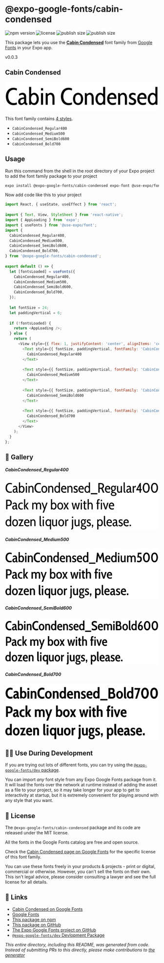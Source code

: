 # @expo-google-fonts/cabin-condensed

![npm version](https://flat.badgen.net/npm/v/@expo-google-fonts/cabin-condensed)
![license](https://flat.badgen.net/github/license/expo/google-fonts)
![publish size](https://flat.badgen.net/packagephobia/install/@expo-google-fonts/cabin-condensed)
![publish size](https://flat.badgen.net/packagephobia/publish/@expo-google-fonts/cabin-condensed)

This package lets you use the [**Cabin Condensed**](https://fonts.google.com/specimen/Cabin+Condensed) font family from [Google Fonts](https://fonts.google.com/) in your Expo app.

v0.0.3

## Cabin Condensed

![Cabin Condensed](./font-family.png)

This font family contains [4 styles](#-gallery).

- `CabinCondensed_Regular400`
- `CabinCondensed_Medium500`
- `CabinCondensed_SemiBold600`
- `CabinCondensed_Bold700`

## Usage

Run this command from the shell in the root directory of your Expo project to add the font family package to your project
```sh
expo install @expo-google-fonts/cabin-condensed expo-font @use-expo/font
```

Now add code like this to your project
```js
import React, { useState, useEffect } from 'react';

import { Text, View, StyleSheet } from 'react-native';
import { AppLoading } from 'expo';
import { useFonts } from '@use-expo/font';
import {
  CabinCondensed_Regular400,
  CabinCondensed_Medium500,
  CabinCondensed_SemiBold600,
  CabinCondensed_Bold700,
} from '@expo-google-fonts/cabin-condensed';

export default () => {
  let [fontsLoaded] = useFonts({
    CabinCondensed_Regular400,
    CabinCondensed_Medium500,
    CabinCondensed_SemiBold600,
    CabinCondensed_Bold700,
  });

  let fontSize = 24;
  let paddingVertical = 6;

  if (!fontsLoaded) {
    return <AppLoading />;
  } else {
    return (
      <View style={{ flex: 1, justifyContent: 'center', alignItems: 'center' }}>
        <Text style={{ fontSize, paddingVertical, fontFamily: 'CabinCondensed_Regular400' }}>
          CabinCondensed_Regular400
        </Text>

        <Text style={{ fontSize, paddingVertical, fontFamily: 'CabinCondensed_Medium500' }}>
          CabinCondensed_Medium500
        </Text>

        <Text style={{ fontSize, paddingVertical, fontFamily: 'CabinCondensed_SemiBold600' }}>
          CabinCondensed_SemiBold600
        </Text>

        <Text style={{ fontSize, paddingVertical, fontFamily: 'CabinCondensed_Bold700' }}>
          CabinCondensed_Bold700
        </Text>
      </View>
    );
  }
};

```

## 🔡 Gallery

##### CabinCondensed_Regular400
![CabinCondensed_Regular400](./8864cf658e1904654fb267649af1a35b07c0f9e7b2df523910efcfa047857270.ttf.png)

##### CabinCondensed_Medium500
![CabinCondensed_Medium500](./19d7c8b72085fd1898042b6adfa002bee67aa85565ea042e3383c6d9718262f3.ttf.png)

##### CabinCondensed_SemiBold600
![CabinCondensed_SemiBold600](./204e4e214a76e3cc970598f75636fbe098a6541146bb02dd3d1ec67c8e155e5b.ttf.png)

##### CabinCondensed_Bold700
![CabinCondensed_Bold700](./8b3d243ed807d45b1666f9a3866bc69260a7d81fe656a1d0fc9335302b4d82fa.ttf.png)


## 👩‍💻 Use During Development

If you are trying out lots of different fonts, you can try using the [`@expo-google-fonts/dev` package](https://github.com/expo/google-fonts/tree/master/font-packages/dev#readme).

You can import *any* font style from any Expo Google Fonts package from it. It will load the fonts
over the network at runtime instead of adding the asset as a file to your project, so it may take longer
for your app to get to interactivity at startup, but it is extremely convenient
for playing around with any style that you want.

## 📖 License

The `@expo-google-fonts/cabin-condensed` package and its code are released under the MIT license.

All the fonts in the Google Fonts catalog are free and open source.

Check the [Cabin Condensed page on Google Fonts](https://fonts.google.com/specimen/Cabin+Condensed) for the specific license of this font family.

You can use these fonts freely in your products & projects - print or digital, commercial or otherwise. However, you can't sell the fonts on their own. This isn't legal advice, please consider consulting a lawyer and see the full license for all details.

## 🔗 Links

- [Cabin Condensed on Google Fonts](https://fonts.google.com/specimen/Cabin+Condensed)
- [Google Fonts](https://fonts.google.com/)
- [This package on npm](https://www.npmjs.com/package/@expo-google-fonts/cabin-condensed)
- [This package on GitHub](https://github.com/expo/google-fonts/tree/master/font-packages/cabin-condensed)
- [The Expo Google Fonts project on GitHub](https://github.com/expo/google-fonts)
- [`@expo-google-fonts/dev` Devlopment Package](https://github.com/expo/google-fonts/tree/master/font-packages/dev)


*This entire directory, including this README, was generated from code. Instead of submitting PRs to this directly, please make contributions to [the generator](https://github.com/expo/google-fonts/tree/master/packages/generator)*
